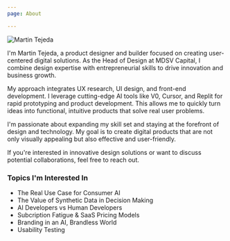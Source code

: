 ```yaml
---
page: About

---
```


![Martin Tejeda](/headshot.jpg)

I'm Martin Tejeda, a product designer and builder focused on creating user-centered digital solutions. As the Head of Design at MDSV Capital, I combine design expertise with entrepreneurial skills to drive innovation and business growth.

My approach integrates UX research, UI design, and front-end development. I leverage cutting-edge AI tools like V0, Cursor, and Replit for rapid prototyping and product development. This allows me to quickly turn ideas into functional, intuitive products that solve real user problems.

I'm passionate about expanding my skill set and staying at the forefront of design and technology. My goal is to create digital products that are not only visually appealing but also effective and user-friendly.

If you're interested in innovative design solutions or want to discuss potential collaborations, feel free to reach out.

### Topics I'm Interested In

*   The Real Use Case for Consumer AI
*   The Value of Synthetic Data in Decision Making
*   AI Developers vs Human Developers
*   Subcription Fatigue & SaaS Pricing Models
*   Branding in an AI, Brandless World
*   Usability Testing